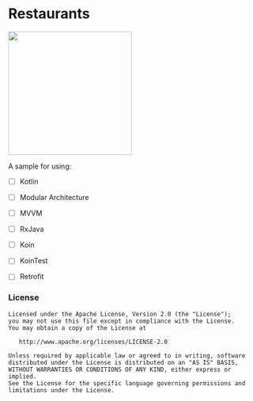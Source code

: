 # Restaurants

<img src="https://github.com/ShabanKamell/RxRequester/blob/master/blob/raw/logo.png" height="250">

A sample for using:
 - [ ] Kotlin
 - [ ] Modular Architecture
 - [ ] MVVM
 - [ ] RxJava
 - [ ] Koin
 - [ ] KoinTest
 - [ ] Retrofit
 
 
 ### License

```
Licensed under the Apache License, Version 2.0 (the "License");
you may not use this file except in compliance with the License.
You may obtain a copy of the License at

   http://www.apache.org/licenses/LICENSE-2.0

Unless required by applicable law or agreed to in writing, software
distributed under the License is distributed on an "AS IS" BASIS,
WITHOUT WARRANTIES OR CONDITIONS OF ANY KIND, either express or implied.
See the License for the specific language governing permissions and
limitations under the License.
```
